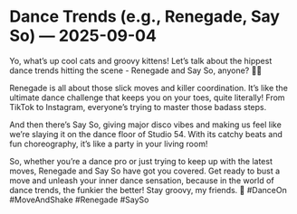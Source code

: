 # Dance Trends (e.g., Renegade, Say So) — 2025-09-04

Yo, what’s up cool cats and groovy kittens! Let’s talk about the hippest dance trends hitting the scene - Renegade and Say So, anyone? 💃🕺

Renegade is all about those slick moves and killer coordination. It’s like the ultimate dance challenge that keeps you on your toes, quite literally! From TikTok to Instagram, everyone’s trying to master those badass steps.

And then there’s Say So, giving major disco vibes and making us feel like we’re slaying it on the dance floor of Studio 54. With its catchy beats and fun choreography, it’s like a party in your living room!

So, whether you’re a dance pro or just trying to keep up with the latest moves, Renegade and Say So have got you covered. Get ready to bust a move and unleash your inner dance sensation, because in the world of dance trends, the funkier the better! Stay groovy, my friends. 🌟 #DanceOn #MoveAndShake #Renegade #SaySo